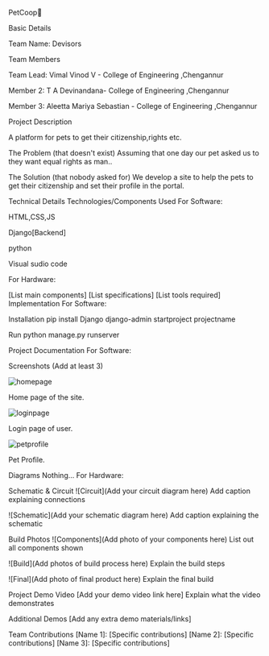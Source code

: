 PetCoop🎯

Basic Details

Team Name: Devisors

Team Members

Team Lead: Vimal Vinod V - College of Engineering ,Chengannur

Member 2: T A Devinandana- College of Engineering ,Chengannur

Member 3: Aleetta Mariya Sebastian -  College of Engineering ,Chengannur


Project Description

A platform for pets to get their citizenship,rights etc.

The Problem (that doesn't exist)
Assuming that one day our pet asked us to they want equal rights as man..

The Solution (that nobody asked for)
We develop a site to help the pets to get their citizenship and set their profile in the portal.

Technical Details
Technologies/Components Used
For Software:

HTML,CSS,JS 

Django[Backend]

python 

Visual sudio code

For Hardware:

[List main components]
[List specifications]
[List tools required]
Implementation
For Software:

Installation
pip install Django
django-admin startproject projectname


Run
python manage.py runserver


Project Documentation
For Software:

Screenshots (Add at least 3)

![homepage](https://github.com/user-attachments/assets/d2ab0c67-dc38-42c5-bf67-71b89285f5d7)


Home page of the site.

![loginpage](https://github.com/user-attachments/assets/7f45a8f0-5559-46dd-8443-64c635416567)

Login page of user.


![petprofile](https://github.com/user-attachments/assets/341750c7-738d-4aa6-9198-42a65f5ff3b0)

Pet Profile.

Diagrams
Nothing...
For Hardware:

Schematic & Circuit
![Circuit](Add your circuit diagram here) Add caption explaining connections

![Schematic](Add your schematic diagram here) Add caption explaining the schematic

Build Photos
![Components](Add photo of your components here) List out all components shown

![Build](Add photos of build process here) Explain the build steps

![Final](Add photo of final product here) Explain the final build

Project Demo
Video
[Add your demo video link here] Explain what the video demonstrates

Additional Demos
[Add any extra demo materials/links]

Team Contributions
[Name 1]: [Specific contributions]
[Name 2]: [Specific contributions]
[Name 3]: [Specific contributions]
